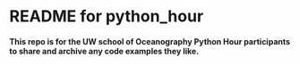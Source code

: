 # README for python_hour

#### This repo is for the UW school of Oceanography Python Hour participants to share and archive any code examples they like.
